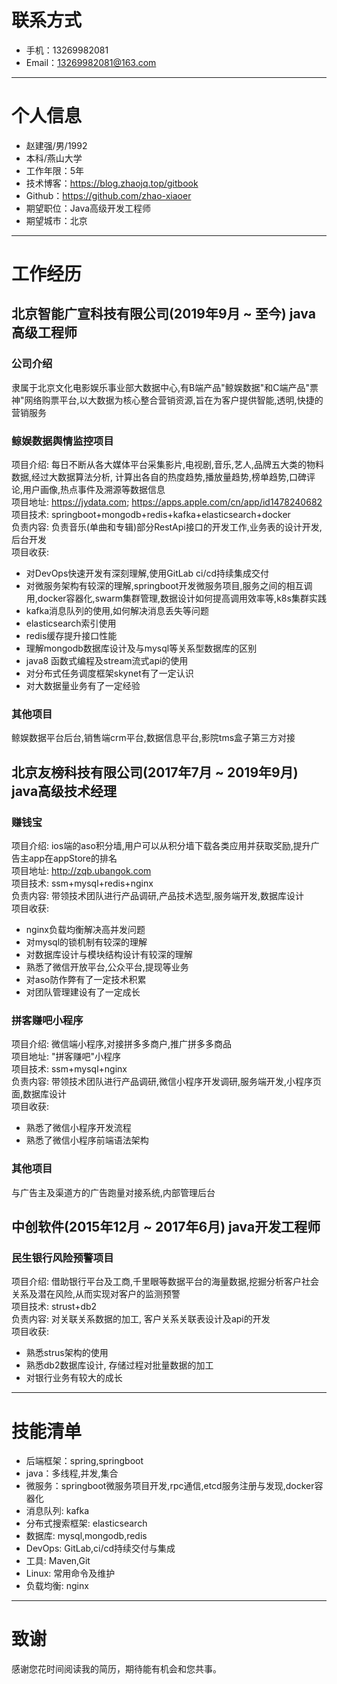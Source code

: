 # 联系方式

- 手机：13269982081
- Email：13269982081@163.com

---

# 个人信息

 - 赵建强/男/1992 
 - 本科/燕山大学 
 - 工作年限：5年
 - 技术博客：https://blog.zhaojq.top/gitbook
 - Github：https://github.com/zhao-xiaoer
 - 期望职位：Java高级开发工程师
 - 期望城市：北京

---

# 工作经历

## 北京智能广宣科技有限公司(2019年9月 ~ 至今) java高级工程师

### 公司介绍
隶属于北京文化电影娱乐事业部大数据中心,有B端产品"鲸娱数据"和C端产品"票神"网络购票平台,以大数据为核心整合营销资源,旨在为客户提供智能,透明,快捷的营销服务

### 鲸娱数据舆情监控项目 
项目介绍: 每日不断从各大媒体平台采集影片,电视剧,音乐,艺人,品牌五大类的物料数据,经过大数据算法分析, 计算出各自的热度趋势,播放量趋势,榜单趋势,口碑评论,用户画像,热点事件及溯源等数据信息  
项目地址: https://jydata.com; https://apps.apple.com/cn/app/id1478240682  
项目技术: springboot+mongodb+redis+kafka+elasticsearch+docker  
负责内容: 负责音乐(单曲和专辑)部分RestApi接口的开发工作,业务表的设计开发,后台开发  
项目收获:  
 
  - 对DevOps快速开发有深刻理解,使用GitLab ci/cd持续集成交付
  - 对微服务架构有较深的理解,springboot开发微服务项目,服务之间的相互调用,docker容器化,swarm集群管理,数据设计如何提高调用效率等,k8s集群实践
  - kafka消息队列的使用,如何解决消息丢失等问题
  - elasticsearch索引使用
  - redis缓存提升接口性能
  - 理解mongodb数据库设计及与mysql等关系型数据库的区别
  - java8 函数式编程及stream流式api的使用
  - 对分布式任务调度框架skynet有了一定认识
  - 对大数据量业务有了一定经验

### 其他项目
鲸娱数据平台后台,销售端crm平台,数据信息平台,影院tms盒子第三方对接  

## 北京友榜科技有限公司(2017年7月 ~ 2019年9月) java高级技术经理

### 赚钱宝
项目介绍: ios端的aso积分墙,用户可以从积分墙下载各类应用并获取奖励,提升广告主app在appStore的排名  
项目地址: http://zqb.ubangok.com  
项目技术: ssm+mysql+redis+nginx  
负责内容: 带领技术团队进行产品调研,产品技术选型,服务端开发,数据库设计  
项目收获:   

  - nginx负载均衡解决高并发问题
  - 对mysql的锁机制有较深的理解
  - 对数据库设计与模块结构设计有较深的理解
  - 熟悉了微信开放平台,公众平台,提现等业务
  - 对aso防作弊有了一定技术积累
  - 对团队管理建设有了一定成长

### 拼客赚吧小程序 
项目介绍: 微信端小程序,对接拼多多商户,推广拼多多商品  
项目地址: "拼客赚吧"小程序  
项目技术: ssm+mysql+nginx  
负责内容: 带领技术团队进行产品调研,微信小程序开发调研,服务端开发,小程序页面,数据库设计  
项目收获:   

  - 熟悉了微信小程序开发流程
  - 熟悉了微信小程序前端语法架构

### 其他项目
与广告主及渠道方的广告跑量对接系统,内部管理后台  

## 中创软件(2015年12月 ~ 2017年6月) java开发工程师

### 民生银行风险预警项目
项目介绍: 借助银行平台及工商,千里眼等数据平台的海量数据,挖掘分析客户社会关系及潜在风险,从而实现对客户的监测预警  
项目技术: strust+db2  
负责内容: 对关联关系数据的加工, 客户关系关联表设计及api的开发   
项目收获:   

  - 熟悉strus架构的使用
  - 熟悉db2数据库设计, 存储过程对批量数据的加工
  - 对银行业务有较大的成长

---

# 技能清单
- 后端框架：spring,springboot
- java：多线程,并发,集合
- 微服务：springboot微服务项目开发,rpc通信,etcd服务注册与发现,docker容器化
- 消息队列: kafka
- 分布式搜索框架: elasticsearch
- 数据库: mysql,mongodb,redis
- DevOps: GitLab,ci/cd持续交付与集成
- 工具: Maven,Git
- Linux: 常用命令及维护
- 负载均衡: nginx

---

# 致谢
感谢您花时间阅读我的简历，期待能有机会和您共事。
